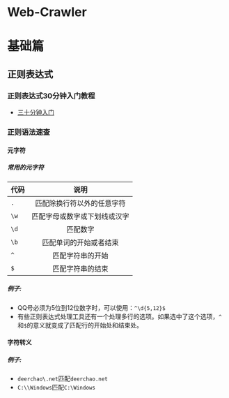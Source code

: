 # Web-Crawler
# 基础篇

## 正则表达式 

### 正则表达式30分钟入门教程

- [三十分钟入门](http://deerchao.net/tutorials/regex/regex.htm "正则表达式30分钟入门教程")



### 正则语法速查


#### 元字符

##### 常用的元字符
	
| 代码        | 说明           | 
| ------------- |:-------------:| 
| `.`    | 匹配除换行符以外的任意字符 | 
| `\w`    | 匹配字母或数字或下划线或汉字|
| `\d` | 匹配数字  | 
|`\b`|匹配单词的开始或者结束
|`^`|匹配字符串的开始
|`$`|匹配字符串的结束


##### 例子:

- QQ号必须为5位到12位数字时，可以使用：`^\d{5,12}$`
- 有些正则表达式处理工具还有一个处理多行的选项。如果选中了这个选项，`^`和`$`的意义就变成了匹配行的开始处和结束处。

#### 字符转义

##### 例子:

- `deerchao\.net`匹配`deerchao.net`
- `C:\\Windows`匹配`C:\Windows`

